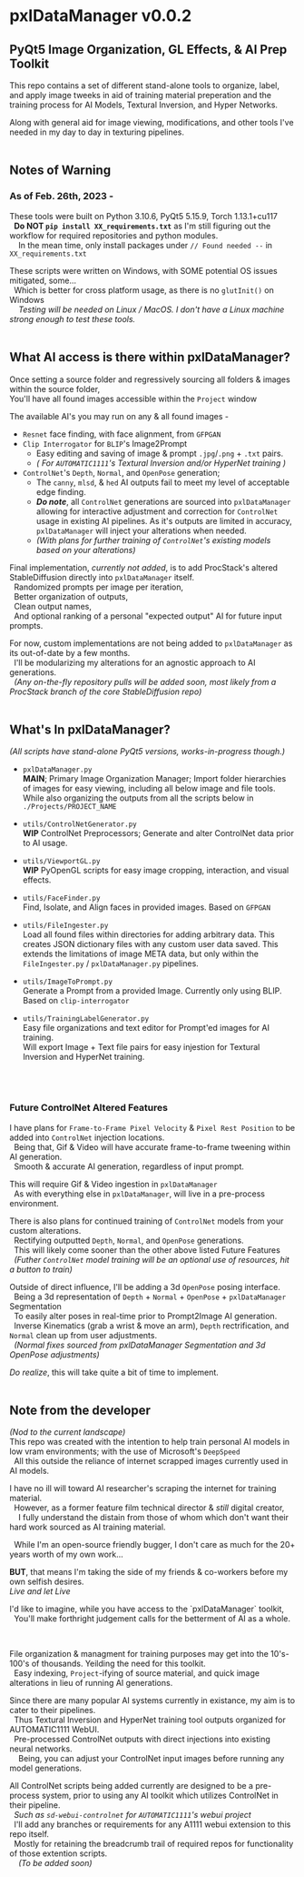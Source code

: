 # pxlDataManager v0.0.2
## PyQt5 Image Organization, GL Effects, & AI Prep Toolkit

This repo contains a set of different stand-alone tools to organize, label, and apply image tweeks in aid of training material preperation and the training process for AI Models, Textural Inversion, and Hyper Networks.

Along with general aid for image viewing, modifications, and other tools I've needed in my day to day in texturing pipelines.
<br/>
<br/>

## Notes of Warning
### As of Feb. 26th, 2023 -
These tools were built on Python 3.10.6, PyQt5 5.15.9, Torch 1.13.1+cu117
<br>&nbsp;&nbsp;**Do NOT `pip install XX_requirements.txt`** as I'm still figuring out the workflow for required repositories and python modules.
<br>&nbsp;&nbsp;&nbsp;&nbsp;In the mean time, only install packages under `// Found needed --` in `XX_requirements.txt`

These scripts were written on Windows, with SOME potential OS issues mitigated, some...
<br>&nbsp;&nbsp;Which is better for cross platform usage, as there is no `glutInit()` on Windows
<br>&nbsp;&nbsp;&nbsp;&nbsp;*Testing will be needed on Linux / MacOS.  I don't have a Linux machine strong enough to test these tools.*
<br/>
<br/>

## What AI access is there within pxlDataManager?
Once setting a source folder and regressively sourcing all folders & images within the source folder,
<br>You'll have all found images accessible within the `Project` window

The available AI's you may run on any & all found images -
 - `Resnet` face finding, with face alignment, from `GFPGAN`
 - `Clip Interrogator` for `BLIP`'s Image2Prompt
   - Easy editing and saving of image & prompt `.jpg`/`.png` + `.txt` pairs.
   - *( For `AUTOMATIC1111`'s Textural Inversion and/or HyperNet training )*
 - `ControlNet`'s `Depth`, `Normal`, and `OpenPose` generation;
   - The `canny`, `mlsd`, & `hed` AI outputs fail to meet my level of acceptable edge finding.
   - ***Do note***, all `ControlNet` generations are sourced into `pxlDataManager` allowing for interactive adjustment and correction for `ControlNet` usage in existing AI pipelines.  As it's outputs are limited in accuracy, `pxlDataManager` will inject your alterations when needed.
   - *(With plans for further training of `ControlNet`'s existing models based on your alterations)*

Final implementation, *currently not added*, is to add ProcStack's altered StableDiffusion directly into `pxlDataManager` itself.
<br>&nbsp;&nbsp;Randomized prompts per image per iteration,
<br>&nbsp;&nbsp;Better organization of outputs,
<br>&nbsp;&nbsp;Clean output names,
<br>&nbsp;&nbsp;And optional ranking of a personal "expected output" AI for future input prompts.

For now, custom implementations are not being added to `pxlDataManager` as its out-of-date by a few months.
<br>&nbsp;&nbsp;I'll be modularizing my alterations for an agnostic approach to AI generations.
<br>&nbsp;&nbsp;*(Any on-the-fly repository pulls will be added soon, most likely from a ProcStack branch of the core StableDiffusion repo)*
<br/>
<br/>

## What's In pxlDataManager?
*(All scripts have stand-alone PyQt5 versions, works-in-progress though.)*

 - `pxlDataManager.py` <br> **MAIN**; Primary Image Organization Manager; Import folder hierarchies of images for easy viewing, including all below image and file tools. While also organizing the outputs from all the scripts below in `./Projects/PROJECT_NAME`

 - `utils/ControlNetGenerator.py` <br> **WIP** ControlNet Preprocessors; Generate and alter ControlNet data prior to AI usage.

 - `utils/ViewportGL.py` <br> **WIP** PyOpenGL scripts for easy image cropping, interaction, and visual effects.  

 - `utils/FaceFinder.py` <br> Find, Isolate, and Align faces in provided images. Based on `GFPGAN`

 - `utils/FileIngester.py` <br> Load all found files within directories for adding arbitrary data.  This creates JSON dictionary files with any custom user data saved.  This extends the limitations of image META data, but only within the `FileIngester.py` / `pxlDataManager.py` pipelines.

 - `utils/ImageToPrompt.py` <br> Generate a Prompt from a provided Image. Currently only using BLIP.  Based on `clip-interrogator`

 - `utils/TrainingLabelGenerator.py` <br> Easy file organizations and text editor for Prompt'ed images for AI training.  <br> Will export Image + Text file pairs for easy injestion for Textural Inversion and HyperNet training.
<br/>
<br/>

### Future ControlNet Altered Features
I have plans for `Frame-to-Frame Pixel Velocity` & `Pixel Rest Position` to be added into `ControlNet` injection locations.
<br>&nbsp;&nbsp;Being that, Gif & Video will have accurate frame-to-frame tweening within AI generation.
<br>&nbsp;&nbsp;Smooth & accurate AI generation, regardless of input prompt.

This will require Gif & Video ingestion in `pxlDataManager`
<br>&nbsp;&nbsp;As with everything else in `pxlDataManager`, will live in a pre-process environment.


There is also plans for continued training of `ControlNet` models from your custom alterations.
<br>&nbsp;&nbsp;Rectifying outputted `Depth`, `Normal`, and `OpenPose` generations.
<br>&nbsp;&nbsp;This will likely come sooner than the other above listed Future Features
<br>&nbsp;&nbsp;*(Futher `ControlNet` model training will be an optional use of resources, hit a button to train)*

Outside of direct influence, I'll be adding a 3d `OpenPose` posing interface.
<br>&nbsp;&nbsp;Being a 3d representation of `Depth` + `Normal` + `OpenPose` + `pxlDataManager` Segmentation
<br>&nbsp;&nbsp;To easily alter poses in real-time prior to Prompt2Image AI generation.
<br>&nbsp;&nbsp;Inverse Kinematics (grab a wrist & move an arm), `Depth` rectrification, and `Normal` clean up from user adjustments.
<br>&nbsp;&nbsp;*(Normal fixes sourced from pxlDataManager Segmentation and 3d OpenPose adjustments)*

*Do realize*, this will take quite a bit of time to implement. 
<br/>
<br/>

## Note from the developer
*(Nod to the current landscape)*
<br>This repo was created with the intention to help train personal AI models in low vram environments; with the use of Microsoft's `DeepSpeed`
<br>&nbsp;&nbsp;All this outside the reliance of internet scrapped images currently used in AI models.

I have no ill will toward AI researcher's scraping the internet for training material.
<br>&nbsp;&nbsp;However, as a former feature film technical director & *still* digital creator,
<br>&nbsp;&nbsp;&nbsp;&nbsp;I fully understand the distain from those of whom which don't want their hard work sourced as AI training material.
<p>&nbsp;&nbsp;While I'm an open-source friendly bugger, I don't care as much for the 20+ years worth of my own work...</p>

**BUT**, that means I'm taking the side of my friends & co-workers before my own selfish desires.
<br>*Live and let Live*
<p>I'd like to imagine, while you have access to the `pxlDataManager` toolkit,
<br>&nbsp;&nbsp;You'll make forthright judgement calls for the betterment of AI as a whole.</p>
<br/>

File organization & managment for training purposes may get into the 10's-100's of thousands.  Yeilding the need for this toolkit.
<br>&nbsp;&nbsp;Easy indexing, `Project`-ifying of source material, and quick image alterations in lieu of running AI generations.

Since there are many popular AI systems currently in existance, my aim is to cater to their pipelines.
<br>&nbsp;&nbsp;Thus Textural Inversion and HyperNet training tool outputs organized for AUTOMATIC1111 WebUI.
<br>&nbsp;&nbsp;Pre-processed ControlNet outputs with direct injections into existing neural networks.
<br>&nbsp;&nbsp;&nbsp;&nbsp;Being, you can adjust your ControlNet input images before running any model generations.

All ControlNet scripts being added currently are designed to be a pre-process system, prior to using any AI toolkit which utilizes ControlNet in their pipeline.
<br>&nbsp;&nbsp;*Such as `sd-webui-controlnet` for `AUTOMATIC1111`'s webui project*
<br>&nbsp;&nbsp;I'll add any branches or requirements for any A1111 webui extension to this repo itself.
<br>&nbsp;&nbsp;Mostly for retaining the breadcrumb trail of required repos for functionality of those extention scripts.
<br>&nbsp;&nbsp;&nbsp;&nbsp;*(To be added soon)*

